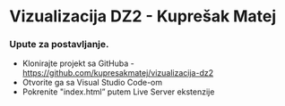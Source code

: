 # Vizualizacija DZ2 - Kuprešak Matej

### Upute za postavljanje.
- Klonirajte projekt sa GitHuba - https://github.com/kupresakmatej/vizualizacija-dz2
- Otvorite ga sa Visual Studio Code-om
- Pokrenite "index.html” putem Live Server ekstenzije
